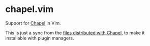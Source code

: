 # chapel.vim

Support for [Chapel](https://chapel-lang.org/) in Vim.

This is just a sync from the [files distributed with
Chapel](https://github.com/chapel-lang/chapel/tree/main/highlight/vim), to make
it installable with plugin managers.
